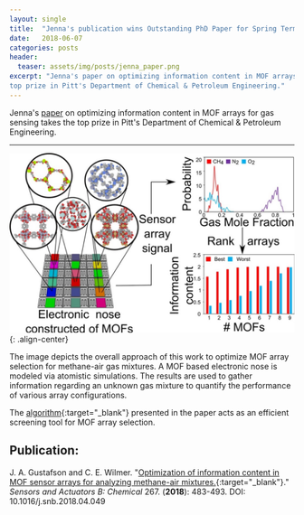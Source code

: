 ```yaml
---
layout: single
title:  "Jenna's publication wins Outstanding PhD Paper for Spring Term 2018"
date:   2018-06-07
categories: posts
header:
  teaser: assets/img/posts/jenna_paper.png
excerpt: "Jenna's paper on optimizing information content in MOF arrays for gas sensing takes the
top prize in Pitt's Department of Chemical & Petroleum Engineering."
---
```

Jenna's [paper](#publication) on optimizing information content in MOF arrays for gas sensing takes the top prize in Pitt's
Department of Chemical & Petroleum Engineering.

---------
![paper_toc_graphic](/assets/img/posts/jenna_paper_toc.jpg){: .align-center}

The image depicts the overall approach of this work to optimize MOF array selection for methane-air gas mixtures.
A MOF based electronic nose is modeled via atomistic simulations. The results are used to gather information
regarding an unknown gas mixture to quantify the performance of various array configurations.

The [algorithm](https://github.com/JennaGustafson/sensor_array_mof_adsorption){:target="_blank"} presented in the paper acts as an efficient screening tool for MOF array selection.

Publication:
------------
J. A. Gustafson and C. E. Wilmer. "[Optimization of information content in MOF sensor arrays for analyzing methane-air mixtures.](https://www.sciencedirect.com/science/article/pii/S0925400518307457?via%3Dihub){:target="_blank"}." *Sensors and Actuators B: Chemical* 267. (**2018**): 483-493. DOI: 10.1016/j.snb.2018.04.049
